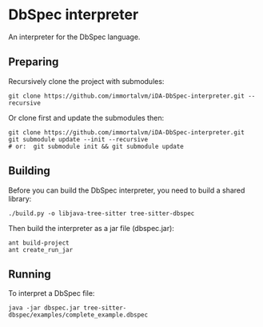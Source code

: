 # DbSpec interpreter

An interpreter for the DbSpec language.

## Preparing

Recursively clone the project with submodules:

```shell
git clone https://github.com/immortalvm/iDA-DbSpec-interpreter.git --recursive
```

Or clone first and update the submodules then:

```shell   
git clone https://github.com/immortalvm/iDA-DbSpec-interpreter.git
git submodule update --init --recursive  
# or:  git submodule init && git submodule update
```

## Building

Before you can build the DbSpec interpreter, you need to build a shared library:

```shell
./build.py -o libjava-tree-sitter tree-sitter-dbspec
```

Then build the interpreter as a jar file (dbspec.jar):

```shell
ant build-project
ant create_run_jar
```

## Running

To interpret a DbSpec file:

```shell
java -jar dbspec.jar tree-sitter-dbspec/examples/complete_example.dbspec
```
